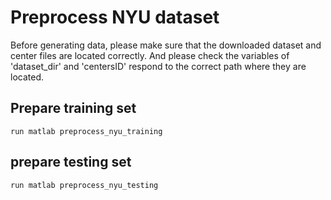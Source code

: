 # Preprocess NYU dataset

Before generating data, please make sure that the downloaded dataset and center files are located correctly. And please check the variables of 'dataset_dir' and 'centersID' respond to the correct path where they are located.
## Prepare training set
```run matlab preprocess_nyu_training```
## prepare testing set
```run matlab preprocess_nyu_testing ```

